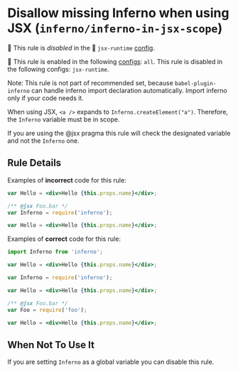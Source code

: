 # Disallow missing Inferno when using JSX (`inferno/inferno-in-jsx-scope`)

🚫 This rule is _disabled_ in the 🏃 `jsx-runtime` [config](https://github.com/jsx-eslint/eslint-plugin-react/#shareable-configs).

<!-- end auto-generated rule header -->

💼 This rule is enabled in the following [configs](https://github.com/infernojs/eslint-plugin-inferno#shareable-configurations): `all`. This rule is disabled in the following configs: `jsx-runtime`.

Note:
This rule is not part of recommended set, because `babel-plugin-inferno` can handle inferno import declaration automatically.
Import inferno only if your code needs it.

When using JSX, `<a />` expands to `Inferno.createElement("a")`. Therefore, the `Inferno` variable must be in scope.

If you are using the @jsx pragma this rule will check the designated variable and not the `Inferno` one.

## Rule Details

Examples of **incorrect** code for this rule:

```jsx
var Hello = <div>Hello {this.props.name}</div>;
```

```jsx
/** @jsx Foo.bar */
var Inferno = require('inferno');

var Hello = <div>Hello {this.props.name}</div>;
```

Examples of **correct** code for this rule:

```jsx
import Inferno from 'inferno';

var Hello = <div>Hello {this.props.name}</div>;
```

```jsx
var Inferno = require('inferno');

var Hello = <div>Hello {this.props.name}</div>;
```

```jsx
/** @jsx Foo.bar */
var Foo = require('foo');

var Hello = <div>Hello {this.props.name}</div>;
```

## When Not To Use It

If you are setting `Inferno` as a global variable you can disable this rule.
